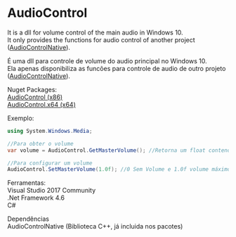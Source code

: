 # AudioControl

It is a dll for volume control of the main audio in Windows 10.<br>
It only provides the functions for audio control of another project (<a href="https://github.com/devmartins/AudioControlNative" target="_blank">AudioControlNative</a>).<br>

É uma dll para controle de volume do audio principal no Windows 10.<br>
Ela apenas disponibiliza as funcões para controle de audio de outro projeto (<a href="https://github.com/devmartins/AudioControlNative" target="_blank">AudioControlNative</a>).<br>

Nuget Packages:<br>
<a href="https://www.nuget.org/packages/AudioControl" target="_blank">AudioControl (x86)</a><br>
<a href="https://www.nuget.org/packages/AudioControl.x64" target="_blank">AudioControl.x64 (x64)</a><br>

Exemplo:
```c#
using System.Windows.Media;

//Para obter o volume
var volume = AudioControl.GetMasterVolume(); //Retorna um float contendo o valor (variando entre 0 e 1.0f)

//Para configurar um volume
AudioControl.SetMasterVolume(1.0f); //0 Sem Volume e 1.0f volume máximo (100%)
```

Ferramentas:<br>
Visual Studio 2017 Community<br>
.Net Framework 4.6<br>
C#<br>

Dependências<br>
AudioControlNative (Biblioteca C++, já incluida nos pacotes)<br>
